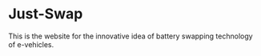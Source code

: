# Just-Swap
This is the website for the innovative idea of battery swapping technology of e-vehicles.
